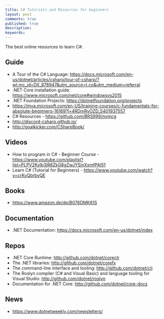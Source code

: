 ```yaml
---
title: C# Tutorials and Resources for beginners
layout: post
comments: true
published: true
description: 
keywords: 
---
```


The best online resources to learn C#.

## Guide

* A Tour of the C# Language: https://docs.microsoft.com/en-us/dotnet/articles/csharp/tour-of-csharp/?wt.mc_id=DX_878947&utm_source=t.co&utm_medium=referral
* .NET Core installation guide: https://www.microsoft.com/net/core#windowsvs2015
* .NET Foundation Projects: https://dotnetfoundation.org/projects
* https://mva.microsoft.com/en-US/training-courses/c-fundamentals-for-absolute-beginners-16169?l=4RDmRvOZD_5401937557
* C# Resources - https://github.com/BRS999/nymcg
* http://discord-csharp.github.io/
* http://goalkicker.com/CSharpBook/

## Videos
* How to program in C# - Beginner Course - https://www.youtube.com/playlist?list=PLPV2KyIb3jR6ZkG8gZwJYSjnXxmfPAl51
* Learn C# (Tutorial for Beginners) - https://www.youtube.com/watch?v=crKyQbrbyQE

## Books

* https://www.amazon.de/dp/B076DMK61S

## Documentation
* .NET Documentation: https://docs.microsoft.com/en-us/dotnet/index

## Repos
* .NET Core Runtime: http://github.com/dotnet/coreclr
* The .NET libraries: http://github.com/dotnet/corefx
* The command-line interface and tooling: http://github.com/dotnet/cli
* The Roslyn compiler (C# and Visual Basic) and language tooling for Visual Studio: http://github.com/dotnet/roslyn
* Documentation for .NET Core: http://github.com/dotnet/core-docs

## News
* https://www.dotnetweekly.com/newsletters/